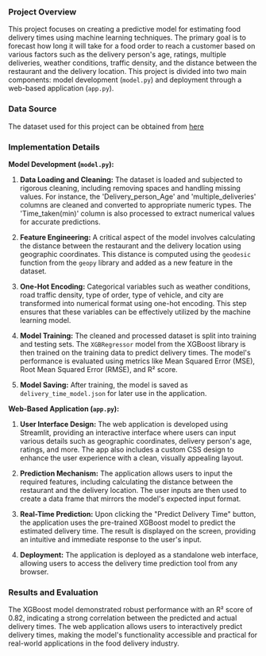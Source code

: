 ### Project Overview

This project focuses on creating a predictive model for estimating food delivery times using machine learning techniques. The primary goal is to forecast how long it will take for a food order to reach a customer based on various factors such as the delivery person's age, ratings, multiple deliveries, weather conditions, traffic density, and the distance between the restaurant and the delivery location. This project is divided into two main components: model development (`model.py`) and deployment through a web-based application (`app.py`).


### Data Source

The dataset used for this project can be obtained from [here](www.kaggle.com/datasets/gauravmalik26/food-delivery-dataset)

### Implementation Details

**Model Development (`model.py`):**

1. **Data Loading and Cleaning:**
The dataset is loaded and subjected to rigorous cleaning, including removing spaces and handling missing values. For instance, the 'Delivery_person_Age' and 'multiple_deliveries' columns are cleaned and converted to appropriate numeric types. The 'Time_taken(min)' column is also processed to extract numerical values for accurate predictions.

2. **Feature Engineering:**
A critical aspect of the model involves calculating the distance between the restaurant and the delivery location using geographic coordinates. This distance is computed using the `geodesic` function from the `geopy` library and added as a new feature in the dataset.

3. **One-Hot Encoding:**
Categorical variables such as weather conditions, road traffic density, type of order, type of vehicle, and city are transformed into numerical format using one-hot encoding. This step ensures that these variables can be effectively utilized by the machine learning model.

4. **Model Training:**
The cleaned and processed dataset is split into training and testing sets. The `XGBRegressor` model from the XGBoost library is then trained on the training data to predict delivery times. The model's performance is evaluated using metrics like Mean Squared Error (MSE), Root Mean Squared Error (RMSE), and R² score.

5. **Model Saving:**
After training, the model is saved as `delivery_time_model.json` for later use in the application.

**Web-Based Application (`app.py`):**

1. **User Interface Design:**
The web application is developed using Streamlit, providing an interactive interface where users can input various details such as geographic coordinates, delivery person's age, ratings, and more. The app also includes a custom CSS design to enhance the user experience with a clean, visually appealing layout.

2. **Prediction Mechanism:**
The application allows users to input the required features, including calculating the distance between the restaurant and the delivery location. The user inputs are then used to create a data frame that mirrors the model's expected input format.

3. **Real-Time Prediction:**
Upon clicking the "Predict Delivery Time" button, the application uses the pre-trained XGBoost model to predict the estimated delivery time. The result is displayed on the screen, providing an intuitive and immediate response to the user's input.

4. **Deployment:**
The application is deployed as a standalone web interface, allowing users to access the delivery time prediction tool from any browser.

### Results and Evaluation

The XGBoost model demonstrated robust performance with an R² score of 0.82, indicating a strong correlation between the predicted and actual delivery times. The web application allows users to interactively predict delivery times, making the model's functionality accessible and practical for real-world applications in the food delivery industry.
